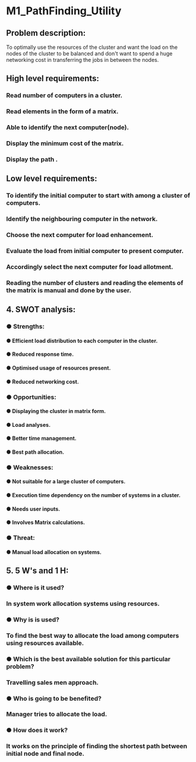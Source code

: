 # M1_PathFinding_Utility
## Problem description:
To optimally use the resources of the cluster and want the load on the nodes of the cluster to be balanced and don't want to spend a huge networking cost in transferring the jobs in between the nodes.
## High level requirements:
###	Read number of computers in a cluster.
###	Read elements in the form of a matrix.
###	Able to identify the next computer(node).
###	Display the minimum cost of the matrix.
###	Display the path .
## Low level requirements:
###	To identify the initial computer to start with among a cluster of computers.
###	Identify the neighbouring computer in the network.
###	Choose the next computer for load enhancement.
###	Evaluate the load from initial computer to present computer.
###	Accordingly select the next computer for load allotment.
###	Reading the number of clusters and reading the elements of the matrix is manual and done by the user.

## 4.  SWOT analysis:
### ●	Strengths:
#### ●	Efficient load distribution to each computer in the cluster.
#### ●	Reduced response time.
#### ●	Optimised usage of resources present.
#### ●	Reduced networking cost.

### ●	Opportunities:
#### ●	 Displaying the cluster in matrix form.
#### ●	    Load analyses.
#### ●	Better time management.
#### ●	Best path allocation.

### ●	     Weaknesses:
#### ●	 Not suitable for a large cluster of computers.
#### ●	 Execution time dependency on the number of systems in a cluster.
#### ●	Needs user inputs.
#### ●	Involves Matrix calculations.

### ●	    Threat:
#### ●	Manual load allocation on systems.

## 5.  5 W's and 1 H:
### ●	Where is it used?
### In system work allocation systems using resources.
### ● Why is is used?
### To find the best way to allocate the load among computers using resources available.
### ● Which is the best available solution for this particular problem?
### Travelling sales men approach.
### ●	Who is going to be benefited?
### Manager tries to allocate the load.
### ● How does it work?
### It works on the principle of finding the shortest path between initial node and final node.
  
